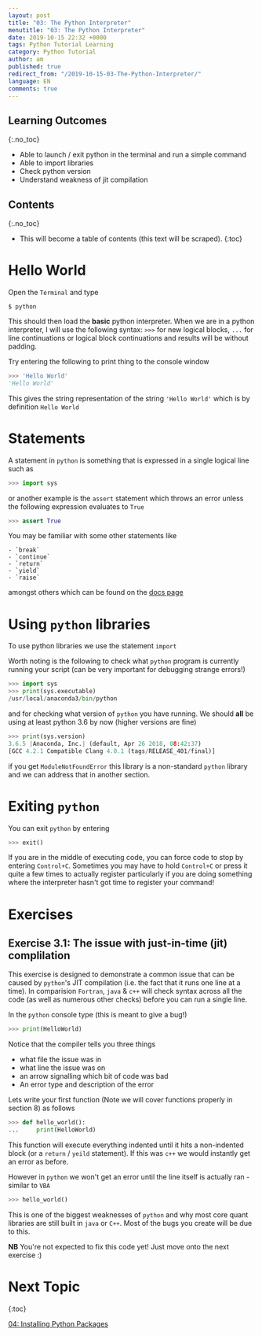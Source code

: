 ```yaml
---
layout: post
title: "03: The Python Interpreter"
menutitle: "03: The Python Interpreter"
date: 2019-10-15 22:32 +0000
tags: Python Tutorial Learning
category: Python Tutorial
author: am
published: true
redirect_from: "/2019-10-15-03-The-Python-Interpreter/"
language: EN
comments: true
---
```



## Learning Outcomes
{:.no_toc}

 - Able to launch / exit python in the terminal and run a simple command
 - Able to import libraries
 - Check python version
 - Understand weakness of jit compilation

## Contents
{:.no_toc}

* This will become a table of contents (this text will be scraped).
{:toc}

# Hello World

Open the `Terminal` and type

    $ python

This should then load the **basic** python interpreter. When we are in a python interpreter, I will use the following syntax: `>>>` for new logical blocks, `...` for line continuations or logical block continuations and results will be without padding.

Try entering the following to print thing to the console window

```python
>>> 'Hello World'
'Hello World'
```

This gives the string representation of the string `'Hello World'` which is by definition `Hello World`


# Statements
A statement in `python` is something that is expressed in a single logical line such as

```python
>>> import sys
```

or another example is the `assert` statement which throws an error unless the following expression evaluates to `True`

```python
>>> assert True
```

You may be familiar with some other statements like

    - `break`
    - `continue`
    - `return`
    - `yield`
    - `raise`

amongst others which can be found on the [docs page](https://docs.python.org/3/reference/simple_stmts.html#grammar-token-expression-stmt)


# Using `python` libraries

To use python libraries we use the statement `import`

Worth noting is the following to check what `python` program is currently running your script (can be very important for debugging strange errors!)

```python
>>> import sys
>>> print(sys.executable)
/usr/local/anaconda3/bin/python
```

and for checking what version of `python` you have running. We should **all** be using at least python 3.6 by now (higher versions are fine)

```python
>>> print(sys.version)
3.6.5 |Anaconda, Inc.| (default, Apr 26 2018, 08:42:37)
[GCC 4.2.1 Compatible Clang 4.0.1 (tags/RELEASE_401/final)]
```

if you get `ModuleNotFoundError` this library is a non-standard `python` library and we can address that in another section.


# Exiting `python`
You can exit `python` by entering

```python
>>> exit()
```

If you are in the middle of executing code, you can force code to stop by entering `Control+C`. Sometimes you may have to hold `Control+C` or press it quite a few times to actually register particularly if you are doing something where the interpreter hasn't got time to register your command!


# Exercises


## Exercise 3.1: The issue with just-in-time (jit) complilation
This exercise is designed to demonstrate a common issue that can be caused by `python`'s JIT compilation (i.e. the fact that it runs one line at a time). In comparision `Fortran`, `java` & `c++` will check syntax across all the code (as well as numerous other checks) before you can run a single line.

In the `python` console type (this is meant to give a bug!)

```python
>>> print(HelloWorld)
```

Notice that the compiler tells you three things

 - what file the issue was in
 - what line the issue was on
 - an arrow signalling which bit of code was bad
 - An error type and description of the error

Lets write your first function (Note we will cover functions properly in section 8) as follows

```python
>>> def hello_world():
...     print(HelloWorld)
```

This function will execute everything indented until it hits a non-indented block (or a `return` / `yeild` statement). If this was `c++` we would instantly get an error as before.

However in `python` we won't get an error until the line itself is actually ran - similar to `VBA`

```python
>>> hello_world()
```

This is one of the biggest weaknesses of `python` and why most core quant libraries are still built in `java` or `C++`. Most of the bugs you create will be due to this.

**NB** You're not expected to fix this code yet! Just move onto the next exercise :)


# Next Topic
{:toc}

[04: Installing Python Packages](https://flipdazed.github.io/blog/python%20tutorial/04-Installing-Python-Packages)

